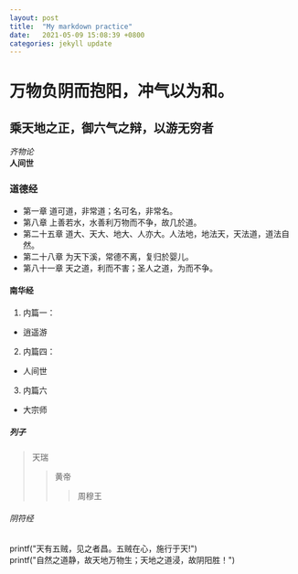 ```yaml
---
layout: post
title:  "My markdown practice"
date:   2021-05-09 15:08:39 +0800
categories: jekyll update
---
```

# 万物负阴而抱阳，冲气以为和。
## 乘天地之正，御六气之辩，以游无穷者
*齐物论*  
**人间世**
### 道德经
* 第一章 道可道，非常道；名可名，非常名。
* 第八章 上善若水，水善利万物而不争，故几於道。
* 第二十五章 道大、天大、地大、人亦大。人法地，地法天，天法道，道法自然。
* 第二十八章 为天下溪，常德不离，复归於婴儿。
* 第八十一章 天之道，利而不害；圣人之道，为而不争。
#### 南华经
1. 内篇一：
  - 逍遥游
2. 内篇四：
  - 人间世
3. 内篇六
  - 大宗师
##### 列子
> 天瑞
> > 黄帝
> > > 周穆王
###### 阴符经
  printf("天有五贼，见之者昌。五贼在心，施行于天!")  
  printf("自然之道静，故天地万物生；天地之道浸，故阴阳胜！")

